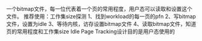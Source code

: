 一个bitmap文件，每一位代表着一个页的常用程度，用户态可以读取和设置这个文件。
推荐使用：工作集size探测
1、找到workload的每一页的pfn
2、写bitmap文件，设置为idle
3、等待内核，访存设置bitmap文件
4、读取bitmap文件，知道页的常用程度和工作集size
Idle Page Tracking设计目的是用户态使用的